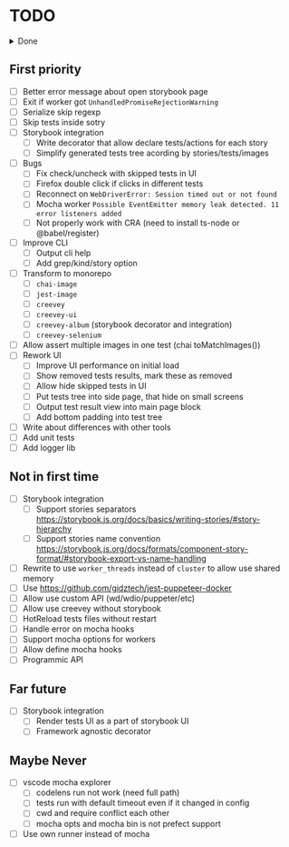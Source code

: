 # TODO

<details>
<summary>Done</summary>

- [x] Test types
- [x] Add binary
- [x] Subscribe on workers ready
- [x] Parallel (need prebuild? worker-farm?)
  - [x] Custom server runner
  - [x] Patch mocha runner with cluster
- [x] Allow customize hooks to non-storybook env
- [x] Defined default config + deep merge
- [x] Build correct `d.ts` files. For now, you should remove require types from `lib/creevey.js` after build.
- [x] Pass `config` to server initialization (use process.cwd())
- [x] Single fork for single browser thread
- [x] Mocha workers for server
- [x] Add test parser
- [x] Selenium keep alive
- [x] Allow start/stop tests
- [x] reconnect to selenium (sending keep-alive)
- [x] subscribe websocket api (status commands)
- [x] websocket api types
- [x] Generate static page in report dir
- [x] Save/Load results in/from report dir (js/json)
- [x] Save images report in multiple runs
- [x] Not graceful exit master process on error in workers
- [x] Add worker timeout and restart it
- [x] ~~Ignore elements from screenshot~~
- [x] Custom mocha reporter for worker
- [x] Allow to use Teamcity reporter
- [x] Add worker ready event
- [x] Support load test files from glob patterns
- [x] Better handle websocket messages
- [x] Allow define sets (test files, address, browsers)
  - [x] Filter tests by path in parser
  - [x] Merge common config with browser config
- [x] Web interface
  - [x] webpack build
  - [x] usage react-ui
  - [x] output tests tree
  - [x] allow start/stop
  - [x] comm with API by test id
  - [x] approve images
  - [x] Offile mode, load report data
  - [x] Output test error message
  - [x] output reported images
  - [x] better images view like github does
    - [x] SlideView
    - [x] BlendView
  - [x] switch images by hotkeys
  - [x] output test status (pending)
  - [x] update/recalc suite status
  - [x] use classnames (emotion)
  - [x] ApprovedRetry
  - [x] Fix incorrect output new images
  - [x] output skipped tests
  - [x] Output test error message
  - [x] Fit large images inside TestResultView
  - [x] Allow view fullscale images
  - [x] Invert expect/actual color
  - [x] Better output test error message
- [x] Test grep regexp dont work with parenthesis
- [x] Don't respect skip flag from report json
- [x] Browser resolution option
- [x] Fix TeamCity reporter `<unknown test name>`
- [x] Output images for Teamcity reporter
- [x] Setup viewport size
- [x] Color output in console
- [x] Server state sync
- [x] Config npmignore files
- [x] Status runner
- [x] Add Storybook for web ui components
- [x] Restart selenium driver on timeout
- [x] Export decorator from creevey
- [x] Improve ts support for creevey (like webpack does)
  - [x] Don't work with ts-node + esnext modules
- [x] Define simple version for browsers
- [x] Simplify types re-export for lib usage
- [x] Calc correct viewport size
- [x] Fix skip/unskip tests between run without delete report dir
- [x] Allow clean approved images
- [x] Generate runtime tests based on stories
- [x] Reload IE page on start (don't handle storybook hotreload)
- [x] Allow leave reason comment for skiped tests
- [x] Update args readme (config, parser, ...)
- [x] Add cli arguments
  - [x] config
  - [x] parser
  - [x] ui
  - [x] reporter
  - [x] update
  - [x] ~~init~~
  - [x] port
- [x] Storybook integration
  - [x] Update to Storybook@5.x
  - [x] Reset mouse position
  - [x] Support sotrybook 3.x-5.x
- [x] Allow Composite images

  </details>

## First priority

- [ ] Better error message about open storybook page
- [ ] Exit if worker got `UnhandledPromiseRejectionWarning`
- [ ] Serialize skip regexp
- [ ] Skip tests inside sotry
- [ ] Storybook integration
  - [ ] Write decorator that allow declare tests/actions for each story
  - [ ] Simplify generated tests tree acording by stories/tests/images
- [ ] Bugs
  - [ ] Fix check/uncheck with skipped tests in UI
  - [ ] Firefox double click if clicks in different tests
  - [ ] Reconnect on `WebDriverError: Session timed out or not found`
  - [ ] Mocha worker `Possible EventEmitter memory leak detected. 11 error listeners added`
  - [ ] Not properly work with CRA (need to install ts-node or @babel/register)
- [ ] Improve CLI
  - [ ] Output cli help
  - [ ] Add grep/kind/story option
- [ ] Transform to monorepo
  - [ ] `chai-image`
  - [ ] `jest-image`
  - [ ] `creevey`
  - [ ] `creevey-ui`
  - [ ] `creevey-album` (storybook decorator and integration)
  - [ ] `creevey-selenium`
- [ ] Allow assert multiple images in one test (chai toMatchImages())
- [ ] Rework UI
  - [ ] Improve UI performance on initial load
  - [ ] Show removed tests results, mark these as removed
  - [ ] Allow hide skipped tests in UI
  - [ ] Put tests tree into side page, that hide on small screens
  - [ ] Output test result view into main page block
  - [ ] Add bottom padding into test tree
- [ ] Write about differences with other tools
- [ ] Add unit tests
- [ ] Add logger lib

## Not in first time

- [ ] Storybook integration
  - [ ] Support stories separators https://storybook.js.org/docs/basics/writing-stories/#story-hierarchy
  - [ ] Support stories name convention https://storybook.js.org/docs/formats/component-story-format/#storybook-export-vs-name-handling
- [ ] Rewrite to use `worker_threads` instead of `cluster` to allow use shared memory
- [ ] Use https://github.com/gidztech/jest-puppeteer-docker
- [ ] Allow use custom API (wd/wdio/puppeter/etc)
- [ ] Allow use creevey without storybook
- [ ] HotReload tests files without restart
- [ ] Handle error on mocha hooks
- [ ] Support mocha options for workers
- [ ] Allow define mocha hooks
- [ ] Programmic API

## Far future

- [ ] Storybook integration
  - [ ] Render tests UI as a part of storybook UI
  - [ ] Framework agnostic decorator

## Maybe Never

- [ ] vscode mocha explorer
  - [ ] codelens run not work (need full path)
  - [ ] tests run with default timeout even if it changed in config
  - [ ] cwd and require conflict each other
  - [ ] mocha opts and mocha bin is not prefect support
- [ ] Use own runner instead of mocha
